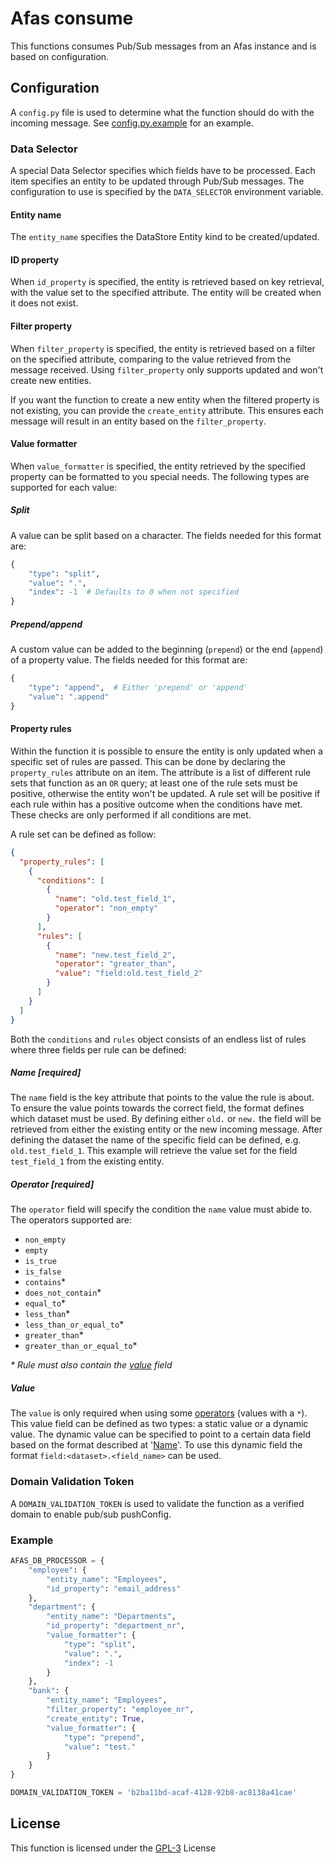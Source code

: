 # Afas consume

This functions consumes Pub/Sub messages from an Afas instance and is based on configuration.

## Configuration
A `config.py` file is used to determine what the function should do with the incoming message. 
See [config.py.example](config.py.example) for an example. 

### Data Selector
A special Data Selector specifies which fields have to be processed. Each item specifies an entity to be updated 
through Pub/Sub messages. The configuration to use is specified by the `DATA_SELECTOR` environment variable.

#### Entity name
The `entity_name` specifies the DataStore Entity kind to be created/updated.

#### ID property
When `id_property` is specified, the entity is retrieved based on key retrieval, with the value set to the specified attribute.
The entity will be created when it does not exist.

#### Filter property
When `filter_property` is specified, the entity is retrieved based on a filter on the specified attribute, comparing to
the value retrieved from the message received. Using `filter_property` only supports updated and won't create new entities.

If you want the function to create a new entity when the filtered property is not existing, you can provide the 
`create_entity` attribute. This ensures each message will result in an entity based on the `filter_property`.

#### Value formatter
When `value_formatter` is specified, the entity retrieved by the specified property can be formatted to you special needs.
The following types are supported for each value:

##### Split
A value can be split based on a character. The fields needed for this format are:
~~~python
{
    "type": "split",
    "value": ".",
    "index": -1  # Defaults to 0 when not specified
}
~~~

##### Prepend/append
A custom value can be added to the beginning (`prepend`) or the end (`append`) of a property value. 
The fields needed for this format are:
~~~python
{
    "type": "append",  # Either 'prepend' or 'append'
    "value": ".append"
}
~~~

#### Property rules
Within the function it is possible to ensure the entity is only updated when a specific set of rules are passed. This can
be done by declaring the `property_rules` attribute on an item. The attribute is a list of different rule sets that function
as an `OR` query; at least one of the rule sets must be positive, otherwise the entity won't be updated. A rule set will
be positive if each rule within has a positive outcome when the conditions have met. These checks are only performed if 
all conditions are met.

A rule set can be defined as follow:
~~~json
{
  "property_rules": [
    {
      "conditions": [
        {
          "name": "old.test_field_1",
          "operator": "non_empty"
        }
      ],
      "rules": [
        {
          "name": "new.test_field_2",
          "operator": "greater_than",
          "value": "field:old.test_field_2"
        }
      ]
    }
  ]
}
~~~

Both the `conditions` and `rules` object consists of an endless list of rules where three fields per rule can be defined:

##### Name [required]
The `name` field is the key attribute that points to the value the rule is about. To ensure the value points towards
the correct field, the format defines which dataset must be used. By defining either `old.` or `new.` the field will be 
retrieved from either the existing entity or the new incoming message. After defining the dataset the name of the specific
field can be defined, e.g. `old.test_field_1`. This example will retrieve the value set for the field `test_field_1` from
the existing entity.

##### Operator [required]
The `operator` field will specify the condition the `name` value must abide to. The operators supported are:
- `non_empty`
- `empty`
- `is_true`
- `is_false`
- `contains`*
- `does_not_contain`*
- `equal_to`*
- `less_than`*
- `less_than_or_equal_to`*
- `greater_than`*
- `greater_than_or_equal_to`*

*\* Rule must also contain the [value](#value) field*

##### Value
The `value` is only required when using some [operators](#operator-[required]) (values with a `*`). This value field can be defined
as two types: a static value or a dynamic value. The dynamic value can be specified to point to a certain data field based
on the format described at '[Name](#name-[required])'. To use this dynamic field the format `field:<dataset>.<field_name>` 
can be used.

### Domain Validation Token
A `DOMAIN_VALIDATION_TOKEN` is used to validate the function as a verified domain to enable pub/sub pushConfig.

### Example
~~~python
AFAS_DB_PROCESSOR = {
    "employee": {
        "entity_name": "Employees",
        "id_property": "email_address"
    },
    "department": {
        "entity_name": "Departments",
        "id_property": "department_nr",
        "value_formatter": {
            "type": "split",
            "value": ".",
            "index": -1
        }
    },
    "bank": {
        "entity_name": "Employees",
        "filter_property": "employee_nr",
        "create_entity": True,
        "value_formatter": {
            "type": "prepend",
            "value": "test."
        }
    }
}

DOMAIN_VALIDATION_TOKEN = 'b2ba11bd-acaf-4128-92b8-ac8138a41cae'
~~~

## License
This function is licensed under the [GPL-3](https://www.gnu.org/licenses/gpl-3.0.en.html) License

